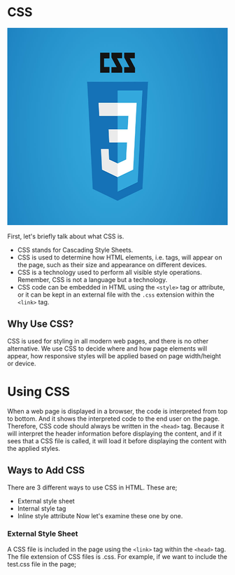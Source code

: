 # CSS
<p align="center">
 <img src="css.png" width=870 height=450>
  <br />
</p>

First, let's briefly talk about what CSS is.

- CSS stands for Cascading Style Sheets.
- CSS is used to determine how HTML elements, i.e. tags, will appear on the page, such as their size and appearance on different devices.
- CSS is a technology used to perform all visible style operations. Remember, CSS is not a language but a technology.
- CSS code can be embedded in HTML using the `<style>` tag or attribute, or it can be kept in an external file with the `.css` extension within the `<link>` tag.

## Why Use CSS?

CSS is used for styling in all modern web pages, and there is no other alternative. We use CSS to decide where and how page elements will appear, how responsive styles will be applied based on page width/height or device.

# Using CSS

When a web page is displayed in a browser, the code is interpreted from top to bottom. 
And it shows the interpreted code to the end user on the page. Therefore, CSS code should always be written in the `<head>` tag. Because it will interpret the header information before displaying the content, and if it sees that a CSS file is called, it will load it before displaying the content with the applied styles.

## Ways to Add CSS

There are 3 different ways to use CSS in HTML. These are;

- External style sheet
- Internal style tag
- Inline style attribute
Now let's examine these one by one.

### External Style Sheet

A CSS file is included in the page using the `<link>` tag within the `<head>` tag. The file extension of CSS files is .css. 
For example, if we want to include the test.css file in the page;
